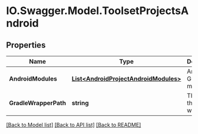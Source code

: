 # IO.Swagger.Model.ToolsetProjectsAndroid
## Properties

Name | Type | Description | Notes
------------ | ------------- | ------------- | -------------
**AndroidModules** | [**List&lt;AndroidProjectAndroidModules&gt;**](AndroidProjectAndroidModules.md) | Android Gradle modules | 
**GradleWrapperPath** | **string** | The path of the Gradle wrapper | [optional] 

[[Back to Model list]](../README.md#documentation-for-models) [[Back to API list]](../README.md#documentation-for-api-endpoints) [[Back to README]](../README.md)

